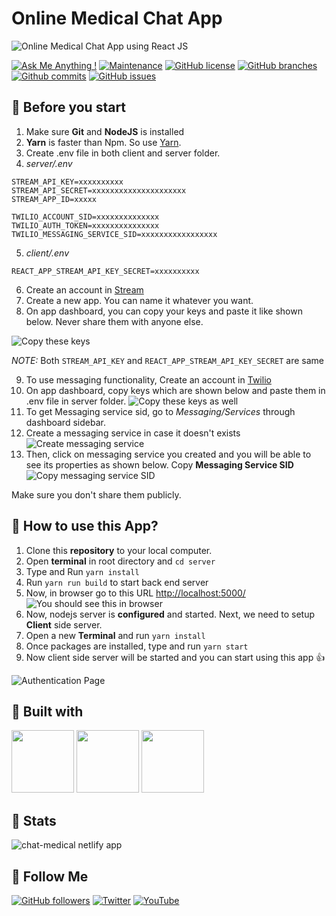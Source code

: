 # Online Medical Chat App

![Online Medical Chat App using React JS](https://user-images.githubusercontent.com/71302066/171992846-06f76204-d380-4bc6-8438-2261713d8dda.png)

[![Ask Me Anything !](https://img.shields.io/badge/Ask%20me-anything-1abc9c.svg)](https://github.com/Technical-Shubham-tech)
[![Maintenance](https://img.shields.io/badge/Maintained%3F-yes-green.svg)](https://github.com/Technical-Shubham-tech/medical-chat-app/commits/main)
[![GitHub license](https://img.shields.io/github/license/Technical-Shubham-tech/medical-chat-app)](https://github.com/Technical-Shubham-tech/medical-chat-app/blob/main/LICENSE.md)
[![GitHub branches](https://badgen.net/github/branches/Technical-Shubham-tech/medical-chat-app/)](https://github.com/Technical-Shubham-tech/medical-chat-app/branches)
[![Github commits](https://badgen.net/github/commits/Technical-Shubham-tech/medical-chat-app/main)](https://github.com/Technical-Shubham-tech/medical-chat-app/commits/)
[![GitHub issues](https://img.shields.io/github/issues/Technical-Shubham-tech/medical-chat-app)](https://github.com/Technical-Shubham-tech/medical-chat-app/issues)

## 📌 Before you start
1. Make sure **Git** and **NodeJS** is installed
2. **Yarn** is faster than Npm. So use [Yarn](https://classic.yarnpkg.com/lang/en/docs/install/).
3. Create .env file in both client and server folder.
4. _server/.env_
```
STREAM_API_KEY=xxxxxxxxxx
STREAM_API_SECRET=xxxxxxxxxxxxxxxxxxxxx
STREAM_APP_ID=xxxxx

TWILIO_ACCOUNT_SID=xxxxxxxxxxxxxx
TWILIO_AUTH_TOKEN=xxxxxxxxxxxxxxx
TWILIO_MESSAGING_SERVICE_SID=xxxxxxxxxxxxxxxxx
```
5. _client/.env_
```
REACT_APP_STREAM_API_KEY_SECRET=xxxxxxxxxx
```

6. Create an account in [Stream](https://getstream.io/)
7. Create a new app. You can name it whatever you want.
8. On app dashboard, you can copy your keys and paste it like shown below. Never share them with anyone else.

![Copy these keys](https://user-images.githubusercontent.com/71302066/171994842-0a821356-0294-4a33-bac3-29b694eec10e.png)

*NOTE:* Both `STREAM_API_KEY` and `REACT_APP_STREAM_API_KEY_SECRET` are same

9. To use messaging functionality, Create an account in [Twilio](https://www.twilio.com/try-twilio)
10. On app dashboard, copy keys which are shown below and paste them in .env file in server folder.
![Copy these keys as well](https://user-images.githubusercontent.com/71302066/171995174-e6f39d41-fa6c-441c-ab1a-e50515d07f36.png)
11. To get Messaging service sid, go to _Messaging/Services_ through dashboard sidebar.
12. Create a messaging service in case it doesn't exists
![Create messaging service](https://user-images.githubusercontent.com/71302066/171995515-75ed7fb2-c995-4222-81e7-2d2d4e4428fb.png)
13. Then, click on messaging service you created and you will be able to see its properties as shown below. Copy **Messaging Service SID**
![Copy messaging service SID](https://user-images.githubusercontent.com/71302066/171995661-6897f4f6-d101-4057-a670-a3abfd169806.png)


Make sure you don't share them publicly.

## 📌 How to use this App?
1. Clone this **repository** to your local computer.
2. Open **terminal** in root directory and `cd server`
3. Type and Run `yarn install`
4. Run `yarn run build` to start back end server
5. Now, in browser go to this URL [http://localhost:5000/](http://localhost:5000/)
![You should see this in browser](https://user-images.githubusercontent.com/71302066/171993385-5cf8e702-dfb9-4986-ac2e-11980a8632c5.png)
6. Now, nodejs server is **configured** and started. Next, we need to setup **Client** side server.
7. Open a new **Terminal** and run `yarn install`
8. Once packages are installed, type and run `yarn start`
9. Now client side server will be started and you can start using this app :+1:

![Authentication Page](https://user-images.githubusercontent.com/71302066/171993613-4ea393c9-654a-4170-aede-8833206c22d5.png)

## 📌 Built with
[<img src="https://media3.giphy.com/media/ln7z2eWriiQAllfVcn/200w.webp" width="100">](https://www.javascript.com/)
[<img src="https://i.giphy.com/media/eNAsjO55tPbgaor7ma/200w.webp" width="100">](https://reactjs.org/)
[<img src="https://media3.giphy.com/media/kdFc8fubgS31b8DsVu/giphy.webp" width="100">](https://nodejs.org/)

## 📌 Stats

![chat-medical netlify app](https://user-images.githubusercontent.com/71302066/171997300-3f793b63-71f7-4c0b-a0d7-3f5460d30e26.svg)

## 📌 Follow Me
[![GitHub followers](https://img.shields.io/github/followers/Technical-Shubham-tech?style=social&label=Follow&maxAge=2592000)](https://github.com/Technical-Shubham-tech)
[![Twitter](https://img.shields.io/twitter/url?style=social&url=https%3A%2F%2Ftwitter.com%2FTechnicalShubam)](https://twitter.com/intent/tweet?text=Wow:&url=https%3A%2F%2Fgithub.com%2FTechnical-Shubham-tech%2Fmedical-chat-app)
[![YouTube](https://img.shields.io/badge/YouTube-FF0000?style=for-the-badge&logo=youtube&logoColor=white)](https://www.youtube.com/channel/UCNAz_hUVBG2ZUN8TVm0bmYw)
